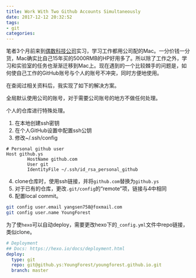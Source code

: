 ```yaml
---
title: Work With Two Github Accounts Simultaneously
date: 2017-12-12 20:32:52
tags:
- git
categories:
---
```

笔者3个月前来到[偶数科技公司](http://www.oushu.io/)实习，学习工作都用公司配的Mac。一分价钱一分货，Mac确实比自己15年买的5000RMB的HP好用多了。所以除了工作之外，学习和实验室的任务也渐渐迁移到Mac上。现在遇到的一个比较棘手的问题是，如何使自己工作的GitHub账号与个人的账号不冲突，同时方便地使用。

在查阅过相关资料后，我实现了如下的解决方案。

<!-- more -->
全局默认使用公司的账号，对于需要公司账号的地方不做任何处理。

个人的仓库进行特殊处理。

1. 在本地创建ssh密钥
2. 在个人GitHub设置中配置ssh公钥
3. 修改~/.ssh/config
``` config
# Personal github user
Host github.ys
        HostName github.com
        User git
        IdentityFile ~/.ssh/id_rsa_personal_github
```
4. clone仓库时，使用ssh链接，并将`github.com`替换为`github.ys`
5. 对于已有的仓库，更改`.git/config`的“remote”项，链接与4中相同
6. 配置local commit。
``` bash
git config user.email yangsen758@foxmail.com
git config user.name YoungForest
```

为了使`hexo`可以自动deploy，需要更改hexo下的`_config.yml`文件中repo链接，类似clone。
``` yml
# Deployment
## Docs: https://hexo.io/docs/deployment.html
deploy:
  type: git
  repo: git@github.ys:YoungForest/youngforest.github.io.git
  branch: master
```